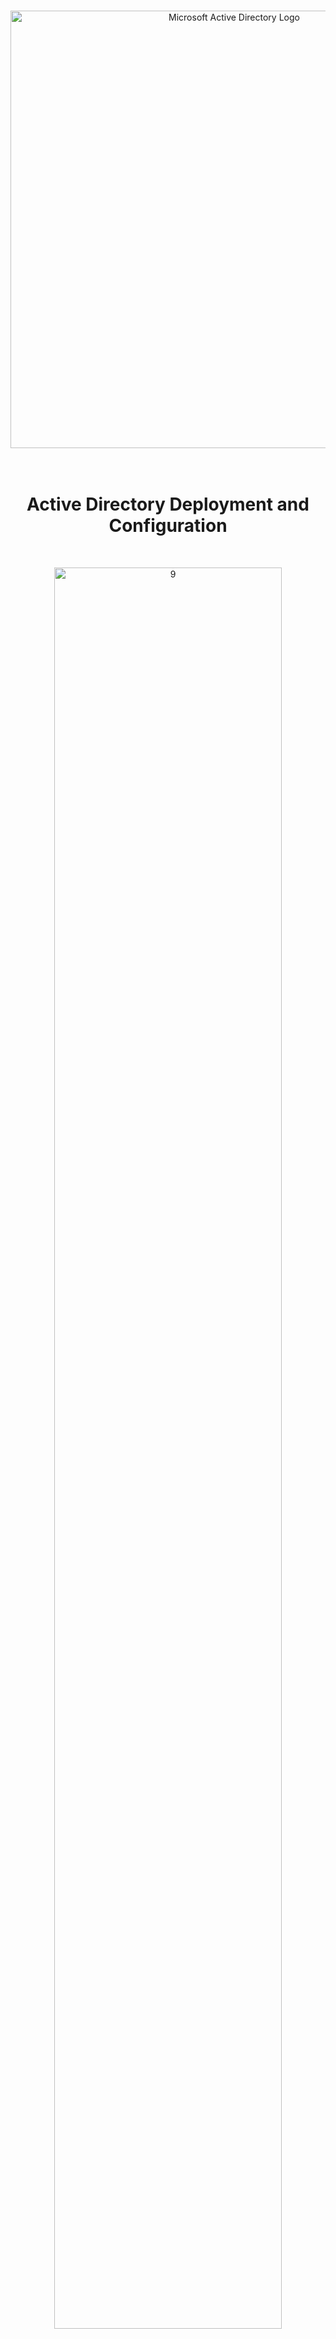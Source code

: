 <br>

<p align="center">
<img width="700" src="https://github.com/user-attachments/assets/9b6b0a51-6411-4e01-96c5-1bb31e6fd986" alt="Microsoft Active Directory Logo"/>
<br>

<br>

<br>

<h1 align="center">Active Directory Deployment and Configuration</h1> 
<br>

<p align="center">
<img src="https://github.com/user-attachments/assets/5d4b8c68-d1a6-4a4e-93e3-d8b8602d9123" height="85%" width="85%" alt="9"/><br />
</p>
<br />

## Lab Overview

This lab builds on the previous one [here](https://github.com/vincentchachere/azure-on-prem-ad). It simulates an enterprise Active Directory setup in Azure, where you'll deploy and configure Active Directory, create groups and user accounts, then verify the credentials, authentication, and permissions by logging into a client VM with manually generated users. Key topics include AD installation, forest creation, user management, domain integration, and custom Remote Desktop access, providing a strong foundation for future projects.

## On-Premises Active Directory Deployed in the Cloud (Azure)
Active Directory essentially manages user accounts, passwords, permissions, and devices at large scale. This tutorial explains how to implement on-premises Active Directory in Azure Virtual Machines.

<ins>The difference between On-Premise Active Directory and Azure Active Directory</ins>:

- `On-Premise Active Directory`: Refers to infrastructure hosted and managed locally within an organization's physical data centers. This requires direct management and maintenance by the organization.

- `Azure Active Directory`: Refers to infrastructure and services provided remotely by Microsoft, hosted on their global data centers. This offers scalable, managed cloud services with remote access.

## Environments and Technologies Used

- Microsoft Azure (Virtual Machines/Compute)
- Remote Desktop
- Active Directory Domain Services
- PowerShell

## Operating Systems Used

- Windows Server 2022
- Windows 10 (21H2)

## High-Level Active Directory Deployment and Configuration Steps

- Install Active Directory
- Promote DC-1 to Domain Controller
- Create an Admin in Acitive Directory
- Join Client-1 to Domain
- Setup Remote Desktop for Non-Administrative Users

## Configuration Steps

<details>

<summary>

### 1. ) Install Active Directory

</summary>

<ins>Go to the Domain Controller (DC-1) and in Server Manager Dashboard</ins>:

- Click: `Add roles and features`

<img width="800" alt="isolated" src="https://github.com/user-attachments/assets/4109a1e0-694c-4404-9109-4c69f23ca2ce">

<br>
<br>
<br>

<ins>Click Next until reaching the Server Roles section then</ins>:

- Select: `Active Directory Domain Services`

<img width="800" alt="isolated" src="https://github.com/user-attachments/assets/612caea1-964c-4197-892d-fd3aa833c562">

<br>
<br>
<br>

<ins>Within this portion</ins>:

- Click: `Add Features`

<img width="800" alt="isolated" src="https://github.com/user-attachments/assets/3fa6a381-f5b0-4c94-bb48-794bea14b10b">

<br>
<br>
<br>

<ins>Click Next until reaching the Confirmation tab then</ins>:

- Check the: `Restart the destination server automatically if required` Box

- Click: `Yes`

- Click: `Install`

<img width="800" alt="isolated" src="https://github.com/user-attachments/assets/81812bf1-e8b9-48f7-9507-fa4074af53c4">

<br>
<br>
<br>

<ins>When that's done installing</ins>:

- Click: `Close`

<img width="800" alt="isolated" src="https://github.com/user-attachments/assets/7c73b736-cf0e-4545-a6d9-683b9ecf90ea">

</details>

<details>

<summary>

### 2. ) Promote DC-1 to Domain Controller

</summary>

<ins>Towards the top-right corner of the Server Manager window, there will be a flag and a yellow triangle ⚠️ symbol</ins>.

- Click: `Flag with Triangle`

- Click: `Promote this server to a domain controller`

<img width="800" alt="isolated" src="https://github.com/user-attachments/assets/377ca48e-b056-46a5-8504-9afa07a31297">

<br>
<br>
<br>

<ins>Within the Deployment Configuration tab</ins>

- Select: `Add a new forest`

- Root domain name: `mydomain.com`

- Click: `Next`

<img width="800" alt="isolated" src="https://github.com/user-attachments/assets/47cd8d56-987c-4a4e-b2b8-4f586e2f85e8">

<br>
<br>
<br>

<ins>Within the Domain Controller Options tab</ins>:

- Give it a DSRM password (*This is required but it will not be used in this tutorial*).

- Click: `Next`

<img width="800" alt="isolated" src="https://github.com/user-attachments/assets/fedd52a0-48d0-4c63-8adb-0c824671e1ae">

<br>
<br>
<br>

<ins>Within the DNS Options tab</ins>:

- Uncheck: `Create DNS delegation`

<img width="800" alt="isolated" src="https://github.com/user-attachments/assets/35e80bf5-5348-4c1e-94c9-68cfe5f88de2">

<br>
<br>
<br>

<ins>Click Next until you reach the Prerequisites Check tab then</ins>:

- Click: `Install`

<img width="800" alt="isolated" src="https://github.com/user-attachments/assets/8d940c8e-4b2a-49be-a7af-3c8ad8a840f3">

<br>
<br>
<br>

<ins>The DC-1 will now restart to complete its promotion to a Domain Controller</ins>.

<img width="800" alt="isolated" src="https://github.com/user-attachments/assets/126fa108-df23-44f3-87ef-b1f58cfe7aea">

<br>
<br>
<br>

Now that your DC-1 VM is a domain controller, you need to decide how to log in: as a local user on your client VM or as a domain user on the domain controller. This means clarifying two things: which domain to use and which user account to use.

- For this lab you can log back into DC-1 as:

  - Username: `mydomain.com\labuser` (or whatever you made when creating your DC-1 VM)

  - Password: `TheSamePasswordYou'veBeenUsing`

*Make sure to use a backslash ( \ ) NOT a forward slash ( / ) or you will not be able to login.*

<img width="800" alt="isolated" src="https://github.com/user-attachments/assets/8489277b-b15e-4ebc-947d-11c5a1988046">

</details>

<details>

<summary>

### 3. ) Create a Domain Admin User within the Domain D-1 VM

</summary>

Now that you're logged back into DC-1 as local user: domain.com\labuser, create two organizational units called _EMPLOYEES and _ADMINS, then add a new domain admin user. Mine will be named Jane Doe (You can name yours the same or something different, just remember it).

- Go To: `Active Directory Users and Computers` (ADUC)

<img width="800" alt="isolated" src="https://github.com/user-attachments/assets/190b5ddf-a472-4fc6-8195-819cab80ada6">

<br>
<br>
<br>

<ins>Within Active Directory Users and Computers</ins>:

Create an Organizational Unit (OU) called “_EMPLOYEES”

- Right-Click: `domain.com` > Select: `New` > Select: `Organizational Unit`

<img width="800" alt="isolated" src="https://github.com/user-attachments/assets/eb3f4120-b273-4901-b111-75081f98ea10">

<br>
<br>
<br>

<ins>Within New Object - Organzational Unit</ins>:

- Name: `_EMPLOYEES`

*Make sure to spell it exactly as you see it or the scripts and policies referencing it may fail.*

<ins>Remember to Create the ADMINS Organizational Unit</ins>:

- Right-Click: `domain.com` > Select: `New` > Select: `Organizational Unit`

- Name: `_ADMINS`

<img width="800" alt="isolated" src="https://github.com/user-attachments/assets/20ee7889-bf7a-4925-8d71-23711ed14f00">

<br>
<br>
<br>

<ins>Back in Active Directory Users and Computers Create Your Domain User</ins>:

- Click: `_ADMINS` > Right-Click: `the empty space` > Select: `New` > Select: `User`

<img width="800" alt="isolated" src="https://github.com/user-attachments/assets/bb799a7b-360b-455b-a480-f1b35549135f">

<br>
<br>
<br>

<ins>Within New Object - User</ins>:

- First Name: `Jane`

- Last Name: `Doe`

- Change User Logon Name To: `jane_admin` (The first name of your created domain user then underscore admin.)

- Click: `Next`

<img width="800" alt="isolated" src="https://github.com/user-attachments/assets/29c7bceb-57a0-48d9-9763-6776b87e65a5">

<br>
<br>
<br>

<ins>Within New Object - User</ins>:

- Password: `SomethingYouCanRemember`

- Check: `Password never expires` (Normally you do not want to do this, but for the simplicity of the lab we will.)

- Click: `Next`

<img width="800" alt="isolated" src="https://github.com/user-attachments/assets/f22c31e6-776a-4ad0-8c55-5a9185b45e4b">

<br>
<br>
<br>

<ins>Within New Object - User</ins>:

- Click: `Finish`

<img width="800" alt="isolated" src="https://github.com/user-attachments/assets/dcb94011-6685-4c85-b501-7a0834d0b1d1">

<br>
<br>
<br>

<ins>Back in Active Directory Users and Computers</ins>

- Click: `_ADMINS`

- Right-Click: `Jane Doe` (The Name of Your Domain User)

- Select: `Properties`

<img width="800" alt="isolated" src="https://github.com/user-attachments/assets/d4b8977b-e96e-4da4-b683-4a8115ea2fb7">

<br>
<br>
<br>

<ins>Within Jane Doe Properties</ins>:

- Go To: `Member Of`

- Select: `Add`

<img width="800" alt="isolated" src="https://github.com/user-attachments/assets/082a8038-dd74-407b-99f1-ba4c43210405">

<br>
<br>
<br>

<ins>Within the Select Groups Windows</in>:

- Type In: `Domain Admins`

- Click: `Check Names`

- Click: `OK`

<img width="800" alt="isolated" src="https://github.com/user-attachments/assets/c3fd5780-1fba-4847-9f73-89502b69ac53">

<br>
<br>
<br>

<ins>Back in Jane Doe Properties</ins>:

- Click: `Apply`

- Click: `OK`

<img width="800" alt="isolated" src="https://github.com/user-attachments/assets/06db3f2f-a19e-4baf-adc4-22aa750bef4a">

<br>
<br>
<br>

<ins>Now you can log out / close the connection to DC-1 and</ins>:

- Log back into DC-1 as: `mydomain.com\jane_admin` (the first name of your domain user then underscore admin with mydomain.com attached to the front)

<img width="800" alt="isolated" src="https://github.com/user-attachments/assets/3c0508eb-56f6-4de5-9938-89324722b547">

<br>
<br>
<br>

<ins>Back inside DC-1 as: mydomain.com\jane_admin</ins>:

</ins>Create another Organizational Unit called CLIENTS</ins>:

- Name: `_CLIENTS`

*We will place Client-1 inside this folder for organizational purposes.*

<img width="800" alt="isolated" src="https://github.com/user-attachments/assets/9738fa42-b995-4983-b302-d9a869bc0711">

<br>
<br>
<br>

<ins>Within Active Directory Users and Computers</ins>:

- Click: `Computers`

- Right-Click: `Client-1`

- Select: `_CLIENTS`

- Click: `OK`

<img width="800" alt="isolated" src="https://github.com/user-attachments/assets/94dc4c1b-eba9-4594-9429-bb83859bc9a8">

<br>
<br>
<br>

<ins>Within Active Directory Users and Computers</ins>:

Click: `_CLIENTS` and you will see Client-1 inside there

<img width="800" alt="isolated" src="https://github.com/user-attachments/assets/f06306b1-27cd-4a4e-878e-fd77c3c1cfb7">

<br>
<br>
<br>

</details>

<details>

<summary>

### 4. ) Join Client-1 to Domain Controller

</summary>

To join Client-1 to the Domain Controller we will first set Client-1’s DNS servers settings to DC-1’s Private IP address, which will allow the client-1 VM to resolve domain-related DNS queries through the Domain Dontroller (DC-1).

<ins>Go To</ins>:

- Resource Group: `Active-Directory-Lab` > VM: `Client-1` > `Network Settings` > Network Interface: `client-1408_z1` > `DNS servers`

<img width="800" alt="isolated" src="https://github.com/user-attachments/assets/2be62c15-ec58-4afe-8579-2e0bd3929243">

<br>
<br>
<br>

<ins>Setting Client's DNS servers to DC-1's Private IP Address Go To</ins>:

- Resource Group: `Active-Directory-Lab` > VM: `Client-1` > `Network Settings` > Network Interface: `client-1408_z1` > `DNS servers`

- Select: `Custom`

- Input: `DC-1's Private IP Address` (Example; mine is: 10.0.0.4)

- Click: `Save` when done

<img width="800" alt="isolated" src="https://github.com/user-attachments/assets/c0e0d75a-6a25-4fd1-9c76-d50539b68c97">

<br>
<br>
<br>

<ins>Now for the DNS Settings to sync in you must restart you Client-1's VM so</ins>:

- Resource Group: `Active-Directory-Lab` > VM: `Client-1`

- Restart: `Client-1` VM when done doing this

*If you do not restart your Client-1 VM after setting it's DNS Server to DC-1’s Private IP address then it will not successfully allow the client-1 VM to resolve domain-related DNS queries through the domain controller (DC-1).*

<img width="800" alt="isolated" src="https://github.com/user-attachments/assets/b5c26b71-a822-46b3-a7ca-7fe04ead9877">

<br>
<br>
<br>

<ins>Log into Client-1 as the original local admin (labuser) and</ins>:

- Open: `PowerShell`

- Run: `ipconfig /all`

- The `DNS Server` should show DC-1’s Private IP Address as shown in the image below.

*If the DNS server on Client-1 is not set to DC-1's private IP (e.g., it shows 168.63.129.16), update the DNS settings manually to DC-1's private IP. Restarting Client-1's VM may also help apply the changes. If successful, the client may log you out, indicating it's trying to connect to the domain.*

<img width="800" alt="isolated" src="https://github.com/user-attachments/assets/8641ddec-9a6c-4919-b3d6-cbd0f6bec77e">

<br>
<br>
<br>

<ins>While still in Client-1 join it to the domain</ins>:

- Right-Click: `Start`

- Select: `System`

*The Client-1 VM will restart when it joins the domain.*

<img width="800" alt="isolated" src="https://github.com/user-attachments/assets/9cc81c81-20c3-417f-8f4a-9231cb209170">

<br>
<br>
<br>

<ins>Within System Settings</ins>:

- Select: `Rename this PC (advanced)`

- Select: `Change`

<img width="800" alt="isolated" src="https://github.com/user-attachments/assets/6e459538-9285-4016-8026-a3510456a931">

<br>
<br>
<br>

<ins>Within Computeer Name/Domain Changes</ins>:

- Select: `Domain`

- Type In: `mydomain.com`

- Click: `OK`

*Notice Computer Name is Client-1 not DC-1*

<img width="800" alt="isolated" src="https://github.com/user-attachments/assets/d2d79b1f-1cbb-4340-a5a1-de3e73524f98">

<br>
<br>
<br>

<ins>When the Windows Security Window Pops Up</ins>:

- Type In: `mydomain.com\jane_admin`

- Password: `WhateverYouCreated`

- Select: `OK`

*Client-1 VM will restart after this*

<img width="800" alt="isolated" src="https://github.com/user-attachments/assets/eadeed84-5714-431a-b95d-8e8cb841cf57">

<br>
<br>
<br>

<ins>When this pops up</ins>:

Select: `OK`

<img width="800" alt="isolated" src="https://github.com/user-attachments/assets/614eb7b1-1cad-441a-8e16-65f15b690e7f">

<br>
<br>
<br>

<ins>When this pops up</ins>:

- Select: `Restart Now`

<img width="800" alt="isolated" src="https://github.com/user-attachments/assets/6bbc2ad2-a1a6-45ef-952f-1a19405cab2b">

</details>

<details>

<summary>

### 5. ) Setup Remote Desktop for Non-Administrative Users on CLient-1 VM

</summary>

<ins>Log back into Client-1 as: mydomain.com\jane_admin then</ins>:

- Go To: `System Settings`

- Select: `About`

- Select: `Remote Desktop`

<img width="800" alt="isolated" src="https://github.com/user-attachments/assets/0e2f3ecd-a2ed-4441-ac67-47a135955174">

<br>
<br>
<br>

<ins>Within Remote Desktop System Settings</ins>:

- Select: `Select users that can remotely access this PC`

<img width="800" alt="isolated" src="https://github.com/user-attachments/assets/de0fa8ee-0fc9-46a3-9338-ac1611dd47c8">

<br>
<br>
<br>

<ins>Within Select Users or Groups</ins>:

- Type In: `Domain Users`

- Click: `Check Names`

- Click: `OK`

<img width="800" alt="isolated" src="https://github.com/user-attachments/assets/45f64722-e8f2-4651-93d3-be3d2a5beae2">

<br>
<br>
<br>

<ins>Log back into the Domain Controller (DC-1) as</ins>: mydomain.com\jane_admin

- Search: `Powershell ISE`

- Right-Click: `Powershell ISE`

- Select: `Run as Administrator`

<img width="800" alt="isolated" src="https://github.com/user-attachments/assets/5066bc80-075f-44cb-b81d-e999f764a6ef">

<br>
<br>
<br>

<ins>In the top right corner of PowerShell ISE</ins>:

Click: the `Script` drop down arrow

<img width="800" alt="isolated" src="https://github.com/user-attachments/assets/4609810b-6178-45ba-8552-9eaadc3eafe5">

<br>
<br>
<br>

<ins>Wiithin PowerShell ISE</ins>:

Paste the script below into it:

https://github.com/vincentchachere/Generate-Names-Create-Users/blob/main/AD

- Run the script and observe the accounts being created

<img width="800" alt="isolated" src="https://github.com/user-attachments/assets/fe12756e-cb6f-4716-874e-5608f473b1bd">

<br>
<br>
<br>

### 13. ) Attempt to log into Client-1 with one of the Created Users

When finished, open Active Directory Users and Computers (ADUC) and observe the accounts in the _EMPLOYEES Oganizational Unit (OU).

- Select: `A Created User`

<img width="800" alt="isolated" src="https://github.com/user-attachments/assets/ecff73ad-7aa5-489f-a36c-f539dc699328">

<br>
<br>
<br>

<ins>Attempt to log into Client-1 with one of the accounts</ins>

*Take note of the password in the script*

<img width="800" alt="isolated" src="https://github.com/user-attachments/assets/2a0a8d88-09f1-43d6-8be6-69b43dc97a16">

<br>
<br>
<br>

<ins>Once logged in</ins>:

- Go To: `Command Prompt`

<img width="800" alt="isolated" src="https://github.com/user-attachments/assets/63b0c4aa-986d-42cc-888e-9fe67fd1a9b0">

<br>
<br>
<br>

<ins>Once inside Command Prompt</ins>:

*Notice the created user's name displayed in the path.*

<img width="800" alt="isolated" src="https://github.com/user-attachments/assets/bbb2ff68-8c58-4936-a0ff-503cb2584124">

<br>
<br>
<br>

<ins>Navigate to File Explorer</ins>:

- Go to: `This PC` > `Windows (C:)` > `Users`

*Take notice that the created user's name is shown in here because you logged into the Client VM with that account.*

<img width="800" alt="isolated" src="https://github.com/user-attachments/assets/19c207bd-c074-4492-a880-a1c43276c21c">

</details>

## Final Thoughts

With the Active Directory infrastructure now fully set up, deployed, and configured, we've established a solid foundation for centralized domain management. We covered installing and promoting a Domain Controller, creating users, groups, and organizational units, setting up DNS, and testing connectivity between client machines and the server. This infrastructure enables streamlined management, enhanced security, and scalability for future needs. Always document your setup for reference and maintain regular backups to ensure system reliability.

Thank you for following along with this project. Your time and effort in learning and implementing these concepts are greatly appreciated. I hope this guide was helpful!

***

☎️ For any questions or just to connect you can reach me at: www.linkedin.com/in/vincentchachere
